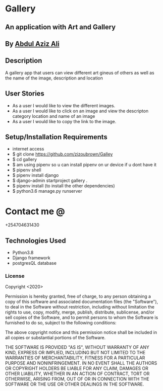 # Gallery

## An application with Art and Gallery

## By [Abdul Aziz Ali](https://zizoubrown/github.com/)

## Description
A gallery app that users can view different art gineus of others as well as the name of the image, description and location

## User Stories
* As a user I would like to view the different images.
* As a user I would like to click on an image and view the descripton category location and name of an image
* As a user I would like to copy the link to the  image.

## Setup/Installation Requirements
* internet access
* $ git clone https://github.com/zizoubrown/Galley
* $ cd gallery
* $ am using pipenv so u can install pipenv on ur device if u dont have it
* $ pipenv shell
* $ pipenv install django
* $ django-admin startproject gallery .
* $ pipenv install (to install the other dependencies)
* $ python3.6 manage.py runserver


# Contact me @
+254704631430

## Technologies Used
- Python3.8
- Django framework
- postgresQL database

### License
Copyright <2020> <Abdul Aziz Ali>

Permission is hereby granted, free of charge, to any person obtaining a copy of this software and associated documentation files (the "Software"), to deal in the Software without restriction, including without limitation the rights to use, copy, modify, merge, publish, distribute, sublicense, and/or sell copies of the Software, and to permit persons to whom the Software is furnished to do so, subject to the following conditions:

The above copyright notice and this permission notice shall be included in all copies or substantial portions of the Software.

THE SOFTWARE IS PROVIDED "AS IS", WITHOUT WARRANTY OF ANY KIND, EXPRESS OR IMPLIED, INCLUDING BUT NOT LIMITED TO THE WARRANTIES OF MERCHANTABILITY, FITNESS FOR A PARTICULAR PURPOSE AND NONINFRINGEMENT. IN NO EVENT SHALL THE AUTHORS OR COPYRIGHT HOLDERS BE LIABLE FOR ANY CLAIM, DAMAGES OR OTHER LIABILITY, WHETHER IN AN ACTION OF CONTRACT, TORT OR OTHERWISE, ARISING FROM, OUT OF OR IN CONNECTION WITH THE SOFTWARE OR THE USE OR OTHER DEALINGS IN THE SOFTWARE.